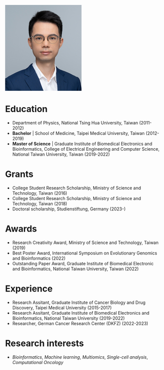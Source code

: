 ![Cover](https://raw.githubusercontent.com/albert0325/albert0325.github.io/master/assets/photo.jpg)

# Education

 - Department of Physics, National Tsing Hua University, Taiwan (2011-2012)
 - **Bachelor** \| School of Medicine, Taipei Medical University, Taiwan (2012-2019)
 - **Master of Science** \| Graduate Institute of Biomedical Electronics and Bioinformatics, College of Electrical Engineering and Computer Science, National Taiwan University, Taiwan (2019-2022)

# Grants

 - College Student Research Scholarship, Ministry of Science and Technology, Taiwan (2016)
 - College Student Research Scholarship, Ministry of Science and Technology, Taiwan (2018)
 - Doctoral scholarship, Studienstiftung, Germany (2023-)
   
# Awards

 - Research Creativity Award, Ministry of Science and Technology, Taiwan (2019)
 - Best Poster Award, International Symposium on Evolutionary Genomics and Bioinformatics (2022)
 - Outstanding Paper Award, Graduate Institute of Biomedical Electronic and Bioinformatics, National Taiwan University, Taiwan (2022)

# Experience
 - Research Assitant, Graduate Institute of Cancer Biology and Drug Discovery, Taipei Medical University (2015-2017)
 - Research Assitant, Graduate Institute of Biomedical Electronics and Bioinformatics, National Taiwan University (2019-2022)
 - Researcher, German Cancer Research Center (DKFZ) (2022-2023)

# Research interests

 - *Bioinformatics*, *Machine learning*, *Multiomics*, *Single-cell analysis*, *Computational Oncology*

